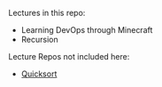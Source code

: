 Lectures in this repo:
* Learning DevOps through Minecraft
* Recursion

Lecture Repos not included here:
* [Quicksort](https://github.com/mrobbeloth/quicksort_demo_project)
